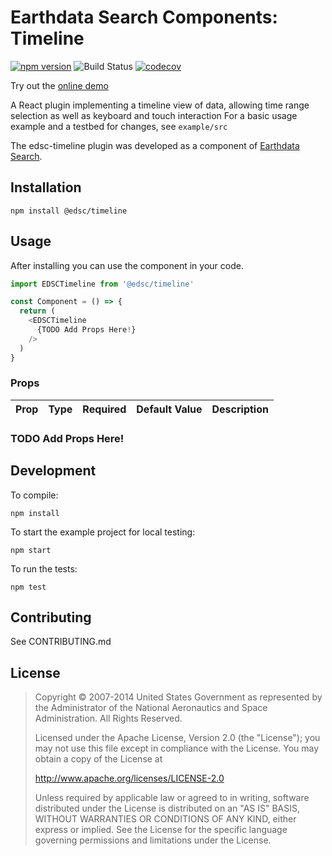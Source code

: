 <h1>Earthdata Search Components:<br>Timeline</h1>

[![npm version](https://badge.fury.io/js/%40edsc%2Ftimeline.svg)](https://badge.fury.io/js/%40edsc%2Ftimeline)
![Build Status](https://github.com/nasa/edsc-timeline/workflows/CI/badge.svg?branch=master)
[![codecov](https://codecov.io/gh/nasa/edsc-timeline/branch/master/graph/badge.svg?token=KQNTU9DTFD)](https://codecov.io/gh/nasa/edsc-timeline)

Try out the [online demo](http://nasa.github.io/edsc-timeline/)

A React plugin implementing a timeline view of data, allowing
time range selection as well as keyboard and touch interaction
For a basic usage example and a testbed for changes,
see `example/src`

The edsc-timeline plugin was developed as a component of
[Earthdata Search](https://github.com/nasa/earthdata-search).

## Installation

    npm install @edsc/timeline

## Usage

After installing you can use the component in your code.

```javascript
import EDSCTimeline from '@edsc/timeline'

const Component = () => {
  return (
    <EDSCTimeline
      {TODO Add Props Here!}
    />
  )
}
```

### Props

| Prop | Type | Required | Default Value | Description
| ---- |:----:|:--------:|:-------------:| -----------
### TODO Add Props Here!

## Development

To compile:

    npm install

To start the example project for local testing:

    npm start

To run the tests:

    npm test

## Contributing

See CONTRIBUTING.md

## License

> Copyright © 2007-2014 United States Government as represented by the Administrator of the National Aeronautics and Space Administration. All Rights Reserved.
>
> Licensed under the Apache License, Version 2.0 (the "License"); you may not use this file except in compliance with the License.
> You may obtain a copy of the License at
>
>    http://www.apache.org/licenses/LICENSE-2.0
>
>Unless required by applicable law or agreed to in writing, software distributed under the License is distributed on an "AS IS" BASIS,
>WITHOUT WARRANTIES OR CONDITIONS OF ANY KIND, either express or implied. See the License for the specific language governing permissions and limitations under the License.
